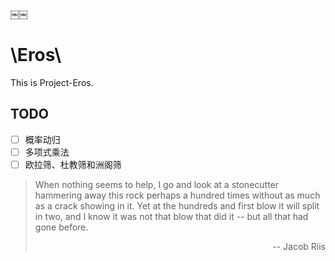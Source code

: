 ￼￼<script type="text/javascript" src="http://cdn.mathjax.org/mathjax/latest/MathJax.js?config=default"></script>


# \\Eros\\
This is Project-Eros.

## TODO

- [ ] 概率动归
- [ ] 多项式乘法
- [ ] 欧拉筛、杜教筛和洲阁筛

> When nothing seems to help, I go and look at a stonecutter hammering away this rock perhaps a hundred times without as much as a crack showing in it. Yet at the hundreds and first blow it will split in two, and I know it was not that blow that did it -- but all that had gone before.
> <p align="right"> -- Jacob Riis</p>
